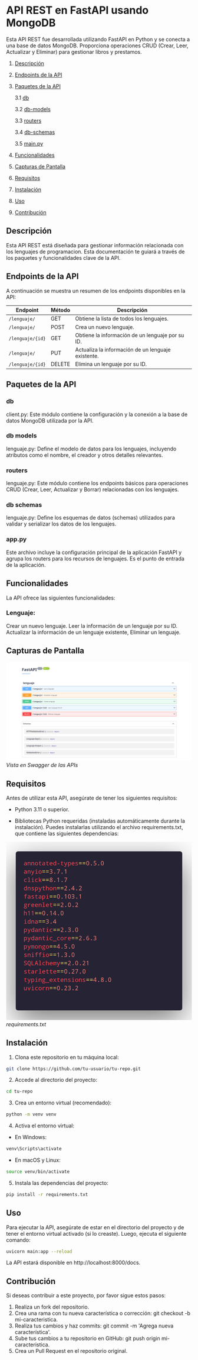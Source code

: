 # API REST en FastAPI usando MongoDB

Esta API REST fue desarrollada utilizando FastAPI en Python y se conecta a una base de datos MongoDB. Proporciona operaciones CRUD (Crear, Leer, Actualizar y Eliminar) para gestionar libros y prestamos.

1. [Descripción](#descripción)
2. [Endpoints de la API](#endpoints-de-la-api)
3. [Paquetes de la API](#paquetes-de-la-api)

    3.1 [db](#db)

    3.2 [db-models](#db-models)

    3.3 [routers](#routers)

    3.4 [db-schemas](#db-schemas)

    3.5 [main.py](#main)

4. [Funcionalidades](#funcionalidades)
5. [Capturas de Pantalla](#capturas-de-pantalla)
6. [Requisitos](#requisitos)
7. [Instalación](#instalación)
8. [Uso](#uso)
9. [Contribución](#contribución)

## Descripción
Esta API REST está diseñada para gestionar información relacionada con los lenguajes de programacion. Esta documentación te guiará a través de los paquetes y funcionalidades clave de la API.

## Endpoints de la API

A continuación se muestra un resumen de los endpoints disponibles en la API:

| Endpoint                | Método | Descripción                                      |
|-------------------------|--------|--------------------------------------------------|
| `/lenguaje/`                | GET    | Obtiene la lista de todos los lenguajes.         |
| `/lenguaje/`                | POST   | Crea un nuevo lenguaje.                          |
| `/lenguaje/{id}`      | GET    | Obtiene la información de un lenguaje por su ID. |
| `/lenguaje/`               | PUT    | Actualiza la información de un lenguaje existente.|
| `/lenguaje/{id}`      | DELETE | Elimina un lenguaje por su ID.                   |

## Paquetes de la API

### db

client.py: Este módulo contiene la configuración y la conexión a la base de datos MongoDB utilizada por la API.

### db models

lenguaje.py: Define el modelo de datos para los lenguajes, incluyendo atributos como el nombre, el creador y otros detalles relevantes.

### routers

lenguaje.py: Este módulo contiene los endpoints básicos para operaciones CRUD (Crear, Leer, Actualizar y Borrar) relacionadas con los lenguajes.

### db schemas

lenguaje.py: Define los esquemas de datos (schemas) utilizados para validar y serializar los datos de los lenguajes.

### app.py

Este archivo incluye la configuración principal de la aplicación FastAPI y agrupa los routers para los recursos de lenguajes. Es el punto de entrada de la aplicación.

## Funcionalidades

La API ofrece las siguientes funcionalidades:

### Lenguaje:
Crear un nuevo lenguaje. Leer la información de un lenguaje por su ID. Actualizar la información de un lenguaje existente, Eliminar un lenguaje.


## Capturas de Pantalla

![Captura de Pantalla 1](img/api.png)
*Vista en Swagger de las APIs*

## Requisitos

Antes de utilizar esta API, asegúrate de tener los siguientes requisitos:

* Python 3.11 o superior.

* Bibliotecas Python requeridas (instaladas automáticamente durante la instalación). Puedes instalarlas utilizando el archivo requirements.txt, que contiene las siguientes dependencias:

![Captura de Pantalla 1](img/requirements.png)
*requirements.txt*

## Instalación

1. Clona este repositorio en tu máquina local:

``` bash
git clone https://github.com/tu-usuario/tu-repo.git
```

2. Accede al directorio del proyecto:

``` bash
cd tu-repo
```

3. Crea un entorno virtual (recomendado):

``` bash
python -m venv venv
```

4. Activa el entorno virtual:

* En Windows:

``` bash
venv\Scripts\activate
```

* En macOS y Linux:
    
``` bash
source venv/bin/activate
```

5. Instala las dependencias del proyecto:

``` bash
pip install -r requirements.txt
```

## Uso

Para ejecutar la API, asegúrate de estar en el directorio del proyecto y de tener el entorno virtual activado (si lo creaste). Luego, ejecuta el siguiente comando:

``` bash
uvicorn main:app --reload
```

La API estará disponible en http://localhost:8000/docs.

## Contribución

Si deseas contribuir a este proyecto, por favor sigue estos pasos:

1. Realiza un fork del repositorio.
2. Crea una rama con tu nueva característica o corrección: git checkout -b mi-caracteristica.
3. Realiza tus cambios y haz commits: git commit -m 'Agrega nueva característica'.
4. Sube tus cambios a tu repositorio en GitHub: git push origin mi-caracteristica.
5. Crea un Pull Request en el repositorio original.
